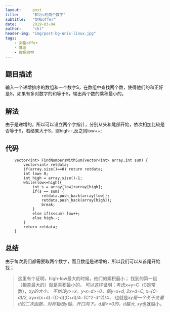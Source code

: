 ```yaml
---
layout:     post
title:      "和为s的两个数字"
subtitle:   "剑指offer"
date:       2019-03-04
author:     "chl"
header-img: "img/post-bg-unix-linux.jpg"
tags:
    - 剑指offer
    - 算法
    - 数据结构
--- 
```


## 题目描述
输入一个递增排序的数组和一个数字S，在数组中查找两个数，使得他们的和正好是S，如果有多对数字的和等于S，输出两个数的乘积最小的。

## 解法
由于是递增的，所以可以设立两个字指针，分别从头和尾部开始，依次相加比较是否等于S，若结果大于S，则high--,反之则low++;

## 代码
```
    vector<int> FindNumbersWithSum(vector<int> array,int sum) {
        vector<int> retdata;
        if(array.size()==0) return retdata;
        int low= 0;
        int high = array.size()-1;
        while(low<=high){
            int s = array[low]+array[high];
            if(s == sum) {
                retdata.push_back(array[low]);
                retdata.push_back(array[high]);  
                break;
            }
            else if(s<sum) low++;
            else high--;
        }
        return retdata;
    }
```

## 总结
由于每次我们都需要取两个数字，而且数组是递增的，所以我们可以从首尾开始找；

> 这里有个证明，high-low最大的时候，他们的乘积最小；
> 找到的第一组（相差最大的）就是乘积最小的。
> 可以这样证明：考虑x+y=C（C是常数），x*y的大小。
> 不妨设y>=x，y-x=d>=0，即y=x+d, 2x+d=C, x=(C-d)/2, x*y=x(x+d)=(C-d)(C+d)/4=(C^2-d^2)/4，
> 也就是x*y是一个关于变量d的二次函数，对称轴是y轴，开口向下。d是>=0的，d越大, x*y也就越小。
